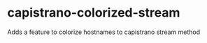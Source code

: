 capistrano-colorized-stream
===========================

Adds a feature to colorize hostnames to capistrano stream method